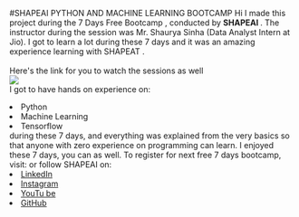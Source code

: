 #SHAPEAI PYTHON AND MACHINE LEARNING BOOTCAMP
Hi I made this project during the 7 Days Free Bootcamp , conducted by <b> SHAPEAI
</b>.
The instructor during the session was Mr. Shaurya Sinha (Data Analyst Intern at Jio). I got to
learn a lot during these 7 days and it was an amazing experience learning with SHAPEAT .
<br> <br> Here's the link for you to watch the sessions as well <br>
<a href="https://www.youtube.com/playlist?list=PL7zl8TDRnbulNEA-59W7wWgCWE8LE006h"> <img src="https://github.com/ShapeAI/PYTHON-AND-DATA-ANALYTICS/blob/main /YOUTUBE%20THUMBNAIL-5.png"> </a>
<br>I got to have hands on experience on:
<li>Python
<li>Machine Learning
<li>Tensorflow
<br>during these 7 days, and everything was explained from the very basics so that
anyone with zero experience on programming can learn.
I enjoyed these 7 days, you can as well. To register for next free 7 days bootcamp, visit:
<a href="https://www.shapeai.tech"></a>
or follow SHAPEAI on:
<li> <a href =
"https://in.linkedin.com/company/shapeai">LinkedIn</a>
<li> <a href =
"https://www.instagram.com/shape.al/?hl=en">Instagram</a>
<li><a
href=
"https://www.youtube.com/channel/UCTUVOLTW9meuDXcbmISPA">YouTu
be</a>
<li><a href=
"https://github.com/shapeai">GitHub</a>
